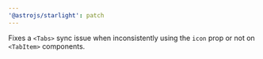 ```yaml
---
'@astrojs/starlight': patch
---
```


Fixes a `<Tabs>` sync issue when inconsistently using the `icon` prop or not on `<TabItem>` components.
